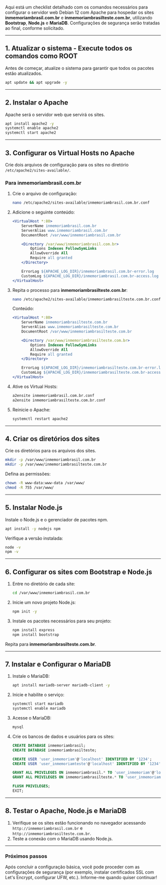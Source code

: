 Aqui está um checklist detalhado com os comandos necessários para configurar o servidor web Debian 12 com Apache para hospedar os sites **inmemoriambrasil.com.br** e **inmemoriambrasilteste.com.br**, utilizando **Bootstrap**, **Node.js** e **MariaDB**. Configurações de segurança serão tratadas ao final, conforme solicitado.

---

## 1. **Atualizar o sistema - Execute todos os comandos como ROOT**
Antes de começar, atualize o sistema para garantir que todos os pacotes estão atualizados.
```bash
apt update && apt upgrade -y
```

---

## 2. **Instalar o Apache**
Apache será o servidor web que servirá os sites.
```bash
apt install apache2 -y
systemctl enable apache2
systemctl start apache2
```

---

## 3. **Configurar os Virtual Hosts no Apache**
Crie dois arquivos de configuração para os sites no diretório `/etc/apache2/sites-available/`.

### Para **inmemoriambrasil.com.br**
1. Crie o arquivo de configuração:
   ```bash
   nano /etc/apache2/sites-available/inmemoriambrasil.com.br.conf
   ```
2. Adicione o seguinte conteúdo:
   ```apache
   <VirtualHost *:80>
       ServerName inmemoriambrasil.com.br
       ServerAlias www.inmemoriambrasil.com.br
       DocumentRoot /var/www/inmemoriambrasil.com.br

       <Directory /var/www/inmemoriambrasil.com.br>
           Options Indexes FollowSymLinks
           AllowOverride All
           Require all granted
       </Directory>

       ErrorLog ${APACHE_LOG_DIR}/inmemoriambrasil.com.br-error.log
       CustomLog ${APACHE_LOG_DIR}/inmemoriambrasil.com.br-access.log combined
   </VirtualHost>
   ```

3. Repita o processo para **inmemoriambrasilteste.com.br**:
   ```bash
   nano /etc/apache2/sites-available/inmemoriambrasilteste.com.br.conf
   ```
   Conteúdo:
   ```apache
   <VirtualHost *:80>
       ServerName inmemoriambrasilteste.com.br
       ServerAlias www.inmemoriambrasilteste.com.br
       DocumentRoot /var/www/inmemoriambrasilteste.com.br

       <Directory /var/www/inmemoriambrasilteste.com.br>
           Options Indexes FollowSymLinks
           AllowOverride All
           Require all granted
       </Directory>

       ErrorLog ${APACHE_LOG_DIR}/inmemoriambrasilteste.com.br-error.log
       CustomLog ${APACHE_LOG_DIR}/inmemoriambrasilteste.com.br-access.log combined
   </VirtualHost>
   ```

4. Ative os Virtual Hosts:
   ```bash
   a2ensite inmemoriambrasil.com.br.conf
   a2ensite inmemoriambrasilteste.com.br.conf
   ```

5. Reinicie o Apache:
   ```bash
   systemctl restart apache2
   ```

---

## 4. **Criar os diretórios dos sites**
Crie os diretórios para os arquivos dos sites.
```bash
mkdir -p /var/www/inmemoriambrasil.com.br
mkdir -p /var/www/inmemoriambrasilteste.com.br
```

Defina as permissões:
```bash
chown -R www-data:www-data /var/www/
chmod -R 755 /var/www/
```

---

## 5. **Instalar Node.js**
Instale o Node.js e o gerenciador de pacotes npm.
```bash
apt install -y nodejs npm
```

Verifique a versão instalada:
```bash
node -v
npm -v
```

---

## 6. **Configurar os sites com Bootstrap e Node.js**
1. Entre no diretório de cada site:
   ```bash
   cd /var/www/inmemoriambrasil.com.br
   ```
2. Inicie um novo projeto Node.js:
   ```bash
   npm init -y
   ```
3. Instale os pacotes necessários para seu projeto:
   ```bash
   npm install express
   npm install bootstrap
   ```

Repita para **inmemoriambrasilteste.com.br**.

---

## 7. **Instalar e Configurar o MariaDB**
1. Instale o MariaDB:
   ```bash
   apt install mariadb-server mariadb-client -y
   ```

2. Inicie e habilite o serviço:
   ```bash
   systemctl start mariadb
   systemctl enable mariadb
   ```

3. Acesse o MariaDB:
   ```bash
   mysql
   ```

4. Crie os bancos de dados e usuários para os sites:
   ```sql
   CREATE DATABASE inmemoriambrasil;
   CREATE DATABASE inmemoriambrasilteste;

   CREATE USER 'user_inmemoriam'@'localhost' IDENTIFIED BY '1234';
   CREATE USER 'user_inmemoriamteste'@'localhost' IDENTIFIED BY '1234';

   GRANT ALL PRIVILEGES ON inmemoriambrasil.* TO 'user_inmemoriam'@'localhost';
   GRANT ALL PRIVILEGES ON inmemoriambrasilteste.* TO 'user_inmemoriamteste'@'localhost';

   FLUSH PRIVILEGES;
   EXIT;
   ```

---

## 8. **Testar o Apache, Node.js e MariaDB**
1. Verifique se os sites estão funcionando no navegador acessando `http://inmemoriambrasil.com.br` e `http://inmemoriambrasilteste.com.br`.
2. Teste a conexão com o MariaDB usando Node.js.

---

### **Próximos passos**
Após concluir a configuração básica, você pode proceder com as configurações de segurança (por exemplo, instalar certificados SSL com Let's Encrypt, configurar UFW, etc.). Informe-me quando quiser continuar!
